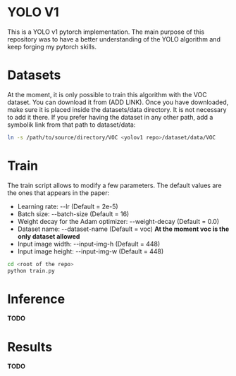 # YOLO V1

This is a YOLO v1 pytorch implementation. The main purpose of this repository was to have a better understanding of the YOLO algorithm and keep forging my pytorch skills.

# Datasets

At the moment, it is only possible to train this algorithm with the VOC dataset. You can download it from (ADD LINK). Once you have downloaded, make sure it is placed inside the datasets/data directory.
It is not necessary to add it there. If you prefer having the dataset in any other path, add a symbolik link from that path to dataset/data:

```bash
ln -s /path/to/source/directory/VOC <yolov1 repo>/dataset/data/VOC
```

# Train

The train script allows to modify a few parameters. The default values are the ones that appears in the paper:

* Learning rate: --lr <value> (Default = 2e-5)
* Batch size: --batch-size <value> (Default = 16)
* Weight decay for the Adam optimizer: --weight-decay <value> (Default = 0.0)
* Dataset name: --dataset-name <value> (Default = voc) **At the moment voc is the only dataset allowed**
* Input image width: --input-img-h <value> (Default = 448)
* Input image height: --input-img-w <value> (Default = 448)

```bash
cd <root of the repo>
python train.py
```

# Inference

**TODO**

# Results

**TODO**
